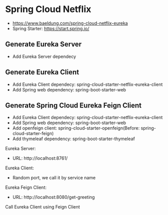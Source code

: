 # Spring Cloud Netflix
- https://www.baeldung.com/spring-cloud-netflix-eureka
- Spring Starter: https://start.spring.io/

## Generate Eureka Server
- Add Eureka Server dependecy

## Generate Eureka Client
- Add Eureka Client dependecy: spring-cloud-starter-netflix-eureka-client
- Add Spring web dependency: spring-boot-starter-web

## Generate Spring Cloud Eureka Feign Client
- Add Eureka Client dependecy: spring-cloud-starter-netflix-eureka-client
- Add Spring web dependency: spring-boot-starter-web
- Add openfeign client: spring-cloud-starter-openfeign(Before: spring-cloud-starter-feign)
- Add thymeleaf dependency: spring-boot-starter-thymeleaf

Eureka Server:
- URL: http://localhost:8761/

Eureka Client:
- Random port, we call it by service name

Eureka Feign Client:
- URL: http://localhost:8080/get-greeting

Call Eureka Client using Feign Client

